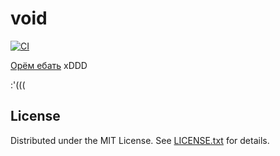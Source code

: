 void
====

[![CI](https://github.com/egor-tensin/void/actions/workflows/ci.yml/badge.svg)](https://github.com/egor-tensin/void/actions/workflows/ci.yml)

[Орём ебать](https://egort.name/void/) xDDD

:'(((

License
-------

Distributed under the MIT License.
See [LICENSE.txt] for details.

[LICENSE.txt]: LICENSE.txt
